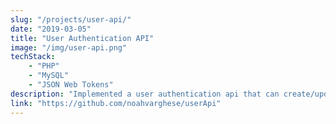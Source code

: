 ```yaml
---
slug: "/projects/user-api/"
date: "2019-03-05"
title: "User Authentication API"
image: "/img/user-api.png"
techStack:
    - "PHP"
    - "MySQL"
    - "JSON Web Tokens"
description: "Implemented a user authentication api that can create/update/login or delete a user, and verifies user using JSON web tokens and stores user credentials in MySQL database. JWT capabilities provided by the php package firebase/jwt. Project utilizes composer for its package manager."
link: "https://github.com/noahvarghese/userApi"
---
```

